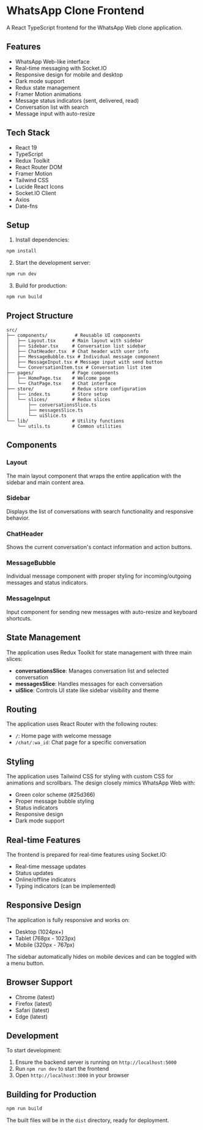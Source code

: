 # WhatsApp Clone Frontend

A React TypeScript frontend for the WhatsApp Web clone application.

## Features

- WhatsApp Web-like interface
- Real-time messaging with Socket.IO
- Responsive design for mobile and desktop
- Dark mode support
- Redux state management
- Framer Motion animations
- Message status indicators (sent, delivered, read)
- Conversation list with search
- Message input with auto-resize

## Tech Stack

- React 19
- TypeScript
- Redux Toolkit
- React Router DOM
- Framer Motion
- Tailwind CSS
- Lucide React Icons
- Socket.IO Client
- Axios
- Date-fns

## Setup

1. Install dependencies:
```bash
npm install
```

2. Start the development server:
```bash
npm run dev
```

3. Build for production:
```bash
npm run build
```

## Project Structure

```
src/
├── components/          # Reusable UI components
│   ├── Layout.tsx      # Main layout with sidebar
│   ├── Sidebar.tsx     # Conversation list sidebar
│   ├── ChatHeader.tsx  # Chat header with user info
│   ├── MessageBubble.tsx # Individual message component
│   ├── MessageInput.tsx # Message input with send button
│   └── ConversationItem.tsx # Conversation list item
├── pages/              # Page components
│   ├── HomePage.tsx    # Welcome page
│   └── ChatPage.tsx    # Chat interface
├── store/              # Redux store configuration
│   ├── index.ts        # Store setup
│   └── slices/         # Redux slices
│       ├── conversationsSlice.ts
│       ├── messagesSlice.ts
│       └── uiSlice.ts
└── lib/                # Utility functions
    └── utils.ts        # Common utilities
```

## Components

### Layout
The main layout component that wraps the entire application with the sidebar and main content area.

### Sidebar
Displays the list of conversations with search functionality and responsive behavior.

### ChatHeader
Shows the current conversation's contact information and action buttons.

### MessageBubble
Individual message component with proper styling for incoming/outgoing messages and status indicators.

### MessageInput
Input component for sending new messages with auto-resize and keyboard shortcuts.

## State Management

The application uses Redux Toolkit for state management with three main slices:

- **conversationsSlice**: Manages conversation list and selected conversation
- **messagesSlice**: Handles messages for each conversation
- **uiSlice**: Controls UI state like sidebar visibility and theme

## Routing

The application uses React Router with the following routes:

- `/`: Home page with welcome message
- `/chat/:wa_id`: Chat page for a specific conversation

## Styling

The application uses Tailwind CSS for styling with custom CSS for animations and scrollbars. The design closely mimics WhatsApp Web with:

- Green color scheme (#25d366)
- Proper message bubble styling
- Status indicators
- Responsive design
- Dark mode support

## Real-time Features

The frontend is prepared for real-time features using Socket.IO:

- Real-time message updates
- Status updates
- Online/offline indicators
- Typing indicators (can be implemented)

## Responsive Design

The application is fully responsive and works on:

- Desktop (1024px+)
- Tablet (768px - 1023px)
- Mobile (320px - 767px)

The sidebar automatically hides on mobile devices and can be toggled with a menu button.

## Browser Support

- Chrome (latest)
- Firefox (latest)
- Safari (latest)
- Edge (latest)

## Development

To start development:

1. Ensure the backend server is running on `http://localhost:5000`
2. Run `npm run dev` to start the frontend
3. Open `http://localhost:3000` in your browser

## Building for Production

```bash
npm run build
```

The built files will be in the `dist` directory, ready for deployment.
